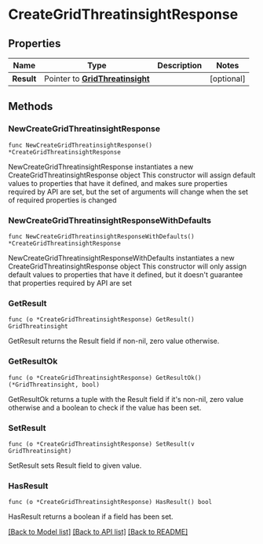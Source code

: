 # CreateGridThreatinsightResponse

## Properties

Name | Type | Description | Notes
------------ | ------------- | ------------- | -------------
**Result** | Pointer to [**GridThreatinsight**](GridThreatinsight.md) |  | [optional] 

## Methods

### NewCreateGridThreatinsightResponse

`func NewCreateGridThreatinsightResponse() *CreateGridThreatinsightResponse`

NewCreateGridThreatinsightResponse instantiates a new CreateGridThreatinsightResponse object
This constructor will assign default values to properties that have it defined,
and makes sure properties required by API are set, but the set of arguments
will change when the set of required properties is changed

### NewCreateGridThreatinsightResponseWithDefaults

`func NewCreateGridThreatinsightResponseWithDefaults() *CreateGridThreatinsightResponse`

NewCreateGridThreatinsightResponseWithDefaults instantiates a new CreateGridThreatinsightResponse object
This constructor will only assign default values to properties that have it defined,
but it doesn't guarantee that properties required by API are set

### GetResult

`func (o *CreateGridThreatinsightResponse) GetResult() GridThreatinsight`

GetResult returns the Result field if non-nil, zero value otherwise.

### GetResultOk

`func (o *CreateGridThreatinsightResponse) GetResultOk() (*GridThreatinsight, bool)`

GetResultOk returns a tuple with the Result field if it's non-nil, zero value otherwise
and a boolean to check if the value has been set.

### SetResult

`func (o *CreateGridThreatinsightResponse) SetResult(v GridThreatinsight)`

SetResult sets Result field to given value.

### HasResult

`func (o *CreateGridThreatinsightResponse) HasResult() bool`

HasResult returns a boolean if a field has been set.


[[Back to Model list]](../README.md#documentation-for-models) [[Back to API list]](../README.md#documentation-for-api-endpoints) [[Back to README]](../README.md)


